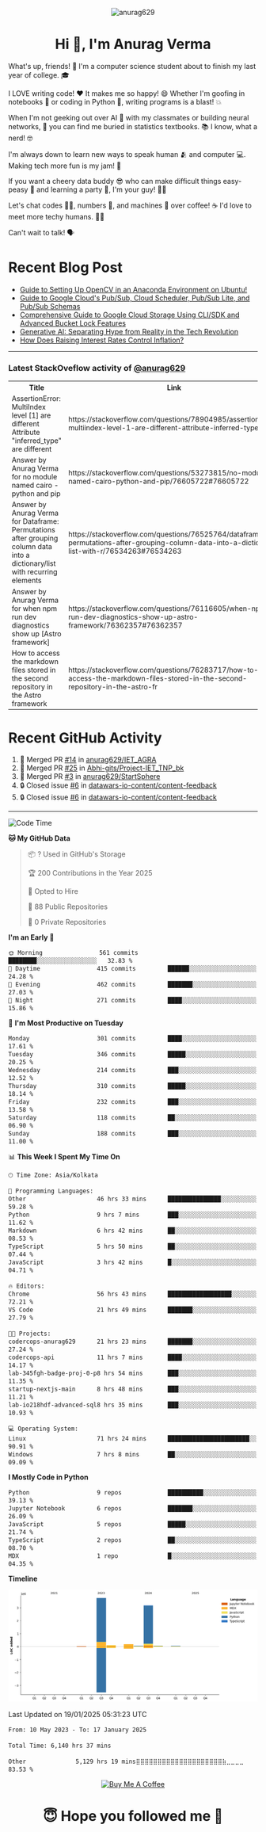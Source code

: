 

<p align="center"> <img src="https://komarev.com/ghpvc/?username=anurag629&label=Profile%20views&color=0e75b6&style=flat" alt="anurag629" /> </p>

<h1 align="center">Hi 👋, I'm Anurag Verma</h1>

What's up, friends! 👋 I'm a computer science student about to finish my last year of college. 🎓

I LOVE writing code! ❤️ It makes me so happy! 😄 Whether I'm goofing in notebooks 📓 or coding in Python 🐍, writing programs is a blast! 💥

When I'm not geeking out over AI 🤖 with my classmates or building neural networks, 🧠 you can find me buried in statistics textbooks. 📚 I know, what a nerd! 🤓

I'm always down to learn new ways to speak human 🫂 and computer 💻. Making tech more fun is my jam! 🍇

If you want a cheery data buddy 😎 who can make difficult things easy-peasy 🥝 and learning a party 🎉, I'm your guy! 🙋‍♂️

Let's chat codes 👨‍💻, numbers 🧮, and machines 🤖 over coffee! ☕ I'd love to meet more techy humans. 💁‍♂️

Can't wait to talk! 🗣️

# Recent Blog Post

<!-- BLOG-POST-LIST:START -->
- [Guide to Setting Up OpenCV in an Anaconda Environment on Ubuntu!](https://codercops.tech/blog/computer-vision-bootcamp/Guide-to-Setting-Up-OpenCV-in-an-Anaconda-Environment-on-Ubuntu!)
- [Guide to Google Cloud&#39;s Pub/Sub, Cloud Scheduler, Pub/Sub Lite, and Pub/Sub Schemas](https://codercops.tech/blog/google-cloud/Google-Clouds-Pub-Sub-Cloud-Scheduler-Pub-Sub-Lite-and-Pub-Sub-Schemas)
- [Comprehensive Guide to Google Cloud Storage Using CLI/SDK and Advanced Bucket Lock Features](https://codercops.tech/blog/google-cloud/Google-Cloud-Storage-Using-CLI-SDK-and-Advanced-Bucket-Lock-Features)
- [Generative AI: Separating Hype from Reality in the Tech Revolution](https://codercops.tech/blog/tech-latest-updates/generative-ai-seperating-hype-from-reality-in-the-tech-revolution)
- [How Does Raising Interest Rates Control Inflation?](https://codercops.tech/blog/startup-unicorn/how-does-raising-interest-rates-control-inflation)
<!-- BLOG-POST-LIST:END -->

---

### Latest StackOveflow activity of [@anurag629](https://github.com/anurag629)
<table>
  <tr><th>Title</th><th>Link</th></tr>
  <!-- STACKOVERFLOW:START --><tr><td>AssertionError: MultiIndex level [1] are different Attribute &quot;inferred_type&quot; are different</td><td>https://stackoverflow.com/questions/78904985/assertionerror-multiindex-level-1-are-different-attribute-inferred-type-are</td></tr><tr><td>Answer by Anurag Verma for no module named cairo - python and pip</td><td>https://stackoverflow.com/questions/53273815/no-module-named-cairo-python-and-pip/76605722#76605722</td></tr><tr><td>Answer by Anurag Verma for Dataframe: Permutations after grouping column data into a dictionary/list with recurring elements</td><td>https://stackoverflow.com/questions/76525764/dataframe-permutations-after-grouping-column-data-into-a-dictionary-list-with-r/76534263#76534263</td></tr><tr><td>Answer by Anurag Verma for when npm run dev diagnostics show up [Astro framework]</td><td>https://stackoverflow.com/questions/76116605/when-npm-run-dev-diagnostics-show-up-astro-framework/76362357#76362357</td></tr><tr><td>How to access the markdown files stored in the second repository in the Astro framework</td><td>https://stackoverflow.com/questions/76283717/how-to-access-the-markdown-files-stored-in-the-second-repository-in-the-astro-fr</td></tr><!-- STACKOVERFLOW:END -->
</table>

# Recent GitHub Activity
<!--START_SECTION:activity-->
1. 🎉 Merged PR [#14](https://github.com/anurag629/IET_AGRA/pull/14) in [anurag629/IET_AGRA](https://github.com/anurag629/IET_AGRA)
2. 🎉 Merged PR [#25](https://github.com/Abhi-gits/Project-IET_TNP_bk/pull/25) in [Abhi-gits/Project-IET_TNP_bk](https://github.com/Abhi-gits/Project-IET_TNP_bk)
3. 🎉 Merged PR [#3](https://github.com/anurag629/StartSphere/pull/3) in [anurag629/StartSphere](https://github.com/anurag629/StartSphere)
4. 🔒 Closed issue [#6](https://github.com/datawars-io-content/content-feedback/issues/6) in [datawars-io-content/content-feedback](https://github.com/datawars-io-content/content-feedback)
5. 🔒 Closed issue [#6](https://github.com/datawars-io-content/content-feedback/issues/6) in [datawars-io-content/content-feedback](https://github.com/datawars-io-content/content-feedback)
<!--END_SECTION:activity-->

---

<!--START_SECTION:waka-->
![Code Time](http://img.shields.io/badge/Code%20Time-6%2C142%20hrs%2032%20mins-blue)

**🐱 My GitHub Data** 

> 📦 ? Used in GitHub's Storage 
 > 
> 🏆 200 Contributions in the Year 2025
 > 
> 💼 Opted to Hire
 > 
> 📜 88 Public Repositories 
 > 
> 🔑 0 Private Repositories 
 > 
**I'm an Early 🐤** 

```text
🌞 Morning                561 commits         ████████░░░░░░░░░░░░░░░░░   32.83 % 
🌆 Daytime                415 commits         ██████░░░░░░░░░░░░░░░░░░░   24.28 % 
🌃 Evening                462 commits         ███████░░░░░░░░░░░░░░░░░░   27.03 % 
🌙 Night                  271 commits         ████░░░░░░░░░░░░░░░░░░░░░   15.86 % 
```
📅 **I'm Most Productive on Tuesday** 

```text
Monday                   301 commits         ████░░░░░░░░░░░░░░░░░░░░░   17.61 % 
Tuesday                  346 commits         █████░░░░░░░░░░░░░░░░░░░░   20.25 % 
Wednesday                214 commits         ███░░░░░░░░░░░░░░░░░░░░░░   12.52 % 
Thursday                 310 commits         █████░░░░░░░░░░░░░░░░░░░░   18.14 % 
Friday                   232 commits         ███░░░░░░░░░░░░░░░░░░░░░░   13.58 % 
Saturday                 118 commits         ██░░░░░░░░░░░░░░░░░░░░░░░   06.90 % 
Sunday                   188 commits         ███░░░░░░░░░░░░░░░░░░░░░░   11.00 % 
```


📊 **This Week I Spent My Time On** 

```text
🕑︎ Time Zone: Asia/Kolkata

💬 Programming Languages: 
Other                    46 hrs 33 mins      ███████████████░░░░░░░░░░   59.28 % 
Python                   9 hrs 7 mins        ███░░░░░░░░░░░░░░░░░░░░░░   11.62 % 
Markdown                 6 hrs 42 mins       ██░░░░░░░░░░░░░░░░░░░░░░░   08.53 % 
TypeScript               5 hrs 50 mins       ██░░░░░░░░░░░░░░░░░░░░░░░   07.44 % 
JavaScript               3 hrs 42 mins       █░░░░░░░░░░░░░░░░░░░░░░░░   04.71 % 

🔥 Editors: 
Chrome                   56 hrs 43 mins      ██████████████████░░░░░░░   72.21 % 
VS Code                  21 hrs 49 mins      ███████░░░░░░░░░░░░░░░░░░   27.79 % 

🐱‍💻 Projects: 
codercops-anurag629      21 hrs 23 mins      ███████░░░░░░░░░░░░░░░░░░   27.24 % 
codercops-api            11 hrs 7 mins       ████░░░░░░░░░░░░░░░░░░░░░   14.17 % 
lab-345fgh-badge-proj-0-p8 hrs 54 mins       ███░░░░░░░░░░░░░░░░░░░░░░   11.35 % 
startup-nextjs-main      8 hrs 48 mins       ███░░░░░░░░░░░░░░░░░░░░░░   11.21 % 
lab-io218hdf-advanced-sql8 hrs 35 mins       ███░░░░░░░░░░░░░░░░░░░░░░   10.93 % 

💻 Operating System: 
Linux                    71 hrs 24 mins      ███████████████████████░░   90.91 % 
Windows                  7 hrs 8 mins        ██░░░░░░░░░░░░░░░░░░░░░░░   09.09 % 
```

**I Mostly Code in Python** 

```text
Python                   9 repos             ██████████░░░░░░░░░░░░░░░   39.13 % 
Jupyter Notebook         6 repos             ███████░░░░░░░░░░░░░░░░░░   26.09 % 
JavaScript               5 repos             █████░░░░░░░░░░░░░░░░░░░░   21.74 % 
TypeScript               2 repos             ██░░░░░░░░░░░░░░░░░░░░░░░   08.70 % 
MDX                      1 repo              █░░░░░░░░░░░░░░░░░░░░░░░░   04.35 % 
```



**Timeline**

![Lines of Code chart](https://raw.githubusercontent.com/anurag629/anurag629/main/assets/bar_graph.png)


 Last Updated on 19/01/2025 05:31:23 UTC
<!--END_SECTION:waka-->

<!--START_SECTION:waka-simple-->

```text
From: 10 May 2023 - To: 17 January 2025

Total Time: 6,140 hrs 37 mins

Other              5,129 hrs 19 mins⣿⣿⣿⣿⣿⣿⣿⣿⣿⣿⣿⣿⣿⣿⣿⣿⣿⣿⣿⣿⣷⣀⣀⣀⣀   83.53 %
```

<!--END_SECTION:waka-simple-->

<p align="center"> 
<a href="https://www.buymeacoffee.com/anurag629" target="_blank"><img src="https://cdn.buymeacoffee.com/buttons/default-orange.png" alt="Buy Me A Coffee" height="60" width="250"></a>
</p>


<h1 align="center"> 😇 Hope you followed me 🥰  </h1>
